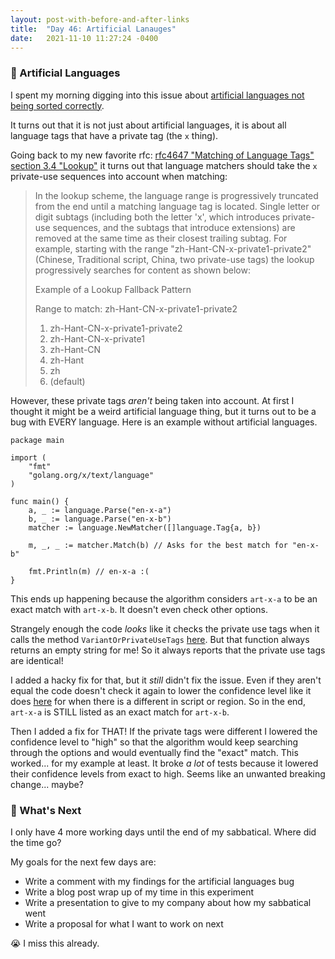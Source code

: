 ```yaml
---
layout: post-with-before-and-after-links
title:  "Day 46: Artificial Lanauges"
date:   2021-11-10 11:27:24 -0400
---
```


### 👾 Artificial Languages

I spent my morning digging into this issue about [artificial languages not being
sorted correctly](https://github.com/golang/go/issues/45749).

It turns out that it is not just about artificial languages, it is about all
language tags that have a private tag (the `x` thing).

Going back to my new favorite rfc: [rfc4647 "Matching of Language Tags" section
3.4 "Lookup"](https://datatracker.ietf.org/doc/html/rfc4647#section-3.4) it
turns out that language matchers should take the `x` private-use sequences into
account when matching:

> In the lookup scheme, the language range is progressively truncated
from the end until a matching language tag is located.  Single letter or
digit subtags (including both the letter 'x', which introduces private-use
sequences, and the subtags that introduce extensions) are removed at the same
time as their closest trailing subtag.  For example, starting with the range
"zh-Hant-CN-x-private1-private2" (Chinese, Traditional script, China, two
private-use tags) the lookup progressively searches for content as shown
below:
>
> Example of a Lookup Fallback Pattern
>
> Range to match: zh-Hant-CN-x-private1-private2
> 1. zh-Hant-CN-x-private1-private2
> 2. zh-Hant-CN-x-private1
> 3. zh-Hant-CN
> 4. zh-Hant
> 5. zh
> 6. (default)

However, these private tags _aren't_ being taken into account. At first I
thought it might be a weird artificial language thing, but it turns out to be a
bug with EVERY language. Here is an example without artificial languages.
```
package main

import (
	"fmt"
	"golang.org/x/text/language"
)

func main() {
	a, _ := language.Parse("en-x-a")
	b, _ := language.Parse("en-x-b")
	matcher := language.NewMatcher([]language.Tag{a, b})

	m, _, _ := matcher.Match(b) // Asks for the best match for "en-x-b"

	fmt.Println(m) // en-x-a :(
}
```

This ends up happening because the algorithm considers `art-x-a` to be an
exact match with `art-x-b`. It doesn't even check other options.

Strangely enough the code _looks_ like it checks the private use tags when it
calls the method `VariantOrPrivateUseTags`
[here](https://github.com/golang/text/blob/18b340fc7af22495828ffbe71e9f9e22583bc7a9/language/match.go#L696-L700).
But that function always returns an empty string for me! So it always reports
that the private use tags are identical!

I added a hacky fix for that, but it _still_ didn't fix the issue. Even if they
aren't equal the code doesn't check it again to lower the confidence level like
it does
[here](https://github.com/golang/text/blob/18b340fc7af22495828ffbe71e9f9e22583bc7a9/language/match.go#L576-L589)
for when there is a different in script or region. So in the end,
`art-x-a` is STILL listed as an exact match for `art-x-b`.

Then I added a fix for THAT! If the private tags were different I lowered the
confidence level to "high" so that the algorithm would keep searching through
the options and would eventually find the "exact" match. This worked... for my
example at least. It broke _a lot_ of tests because it lowered their confidence
levels from exact to high. Seems like an unwanted breaking change... maybe?

### 🔮 What's Next

I only have 4 more working days until the end of my sabbatical. Where did the
time go?

My goals for the next few days are:
* Write a comment with my findings for the artificial languages bug
* Write a blog post wrap up of my time in this experiment
* Write a presentation to give to my company about how my sabbatical went
* Write a proposal for what I want to work on next

😭 I miss this already.
